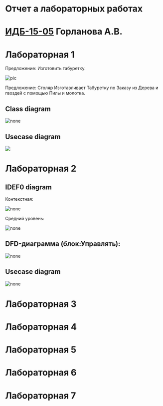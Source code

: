 
# Отчет а лабораторных работах
# [ИДБ-15-05](https://github.com/stankin/design-2018/wiki/list-idb-15-05) Горланова А.В.

# Лабораторная 1

Предложение: Изготовить табуретку.

![pic](https://github.com/GorlanovaAV/gorlanovaAV.github.io/blob/master/Lab%201/6%20%D0%BE%D1%82%D0%B2%D0%B5%D1%82%D0%BE%D0%B2.png?raw=true)

Предложение: Столяр Изготавливает Табуретку по Заказу из Дерева и гвоздей с помощью Пилы и молотка.

## Class diagram

![none](https://github.com/GorlanovaAV/gorlanovaAV.github.io/blob/master/Lab%201/%D0%94%D0%B8%D0%B0%D0%B3%D1%80%D0%B0%D0%BC%D0%BC%D0%B0%20%D0%BA%D0%BB%D0%B0%D1%81%D1%81%D0%BE%D0%B2.png?raw=true)

## Usecase diagram

![](https://github.com/GorlanovaAV/gorlanovaAV.github.io/blob/master/Lab%201/usecase1.png?raw=true)

# Лабораторная 2

## IDEF0 diagram

Контекстная:

![none](https://github.com/GorlanovaAV/gorlanovaAV.github.io/blob/master/Lab%202/2_1.png?raw=true)

Средний уровень:

![none](https://github.com/GorlanovaAV/gorlanovaAV.github.io/blob/master/Lab%202/2_2.png?raw=true)

## DFD-диаграмма (блок:Управлять):

![none](https://github.com/GorlanovaAV/gorlanovaAV.github.io/blob/master/Lab%202/2_3.png?raw=true)

## Usecase diagram

![none](https://github.com/GorlanovaAV/gorlanovaAV.github.io/blob/master/Lab%202/Usecase2.png?raw=true)

# Лабораторная 3

# Лабораторная 4

# Лабораторная 5

# Лабораторная 6

# Лабораторная 7
